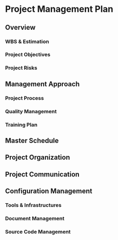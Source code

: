 # Project Management Plan

## Overview

### WBS & Estimation


### Project Objectives


### Project Risks



## Management Approach

### Project Process


### Quality Management


### Training Plan



## Master Schedule


## Project Organization


## Project Communication


## Configuration Management

### Tools & Infrastructures


### Document Management


### Source Code Management


